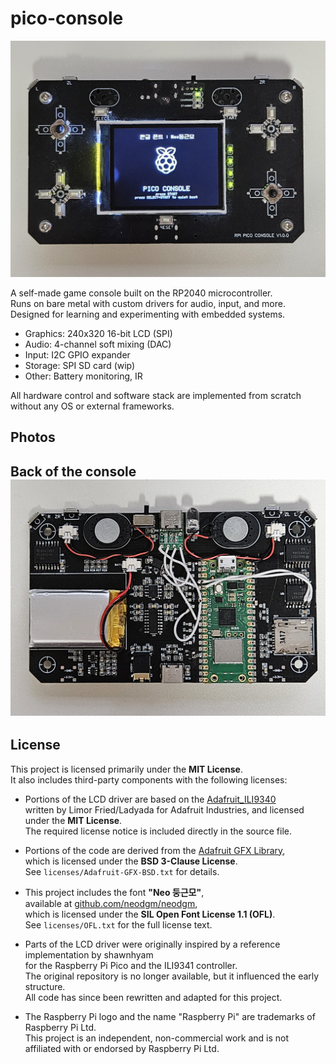 # pico-console

![Front view](doc/front.jpg)

A self-made game console built on the RP2040 microcontroller.  
Runs on bare metal with custom drivers for audio, input, and more.  
Designed for learning and experimenting with embedded systems.

- Graphics: 240x320 16-bit LCD (SPI)
- Audio: 4-channel soft mixing (DAC)
- Input: I2C GPIO expander
- Storage: SPI SD card (wip)
- Other: Battery monitoring, IR

All hardware control and software stack are implemented from scratch without any OS or external frameworks.

## Photos

Back of the console
![Back view](doc/back.jpg)
---

## License

This project is licensed primarily under the **MIT License**.  
It also includes third-party components with the following licenses:

- Portions of the LCD driver are based on the [Adafruit_ILI9340](https://github.com/adafruit/Adafruit_ILI9340)  
  written by Limor Fried/Ladyada for Adafruit Industries, and licensed under the **MIT License**.  
  The required license notice is included directly in the source file.

- Portions of the code are derived from the [Adafruit GFX Library](https://github.com/adafruit/Adafruit-GFX-Library),  
  which is licensed under the **BSD 3-Clause License**.  
  See `licenses/Adafruit-GFX-BSD.txt` for details.

- This project includes the font **"Neo 둥근모"**,  
  available at [github.com/neodgm/neodgm](https://github.com/neodgm/neodgm),  
  which is licensed under the **SIL Open Font License 1.1 (OFL)**.  
  See `licenses/OFL.txt` for the full license text.

- Parts of the LCD driver were originally inspired by a reference implementation by shawnhyam  
  for the Raspberry Pi Pico and the ILI9341 controller.  
  The original repository is no longer available, but it influenced the early structure.  
  All code has since been rewritten and adapted for this project.

- The Raspberry Pi logo and the name "Raspberry Pi" are trademarks of Raspberry Pi Ltd.  
  This project is an independent, non-commercial work and is not affiliated with or endorsed by Raspberry Pi Ltd.